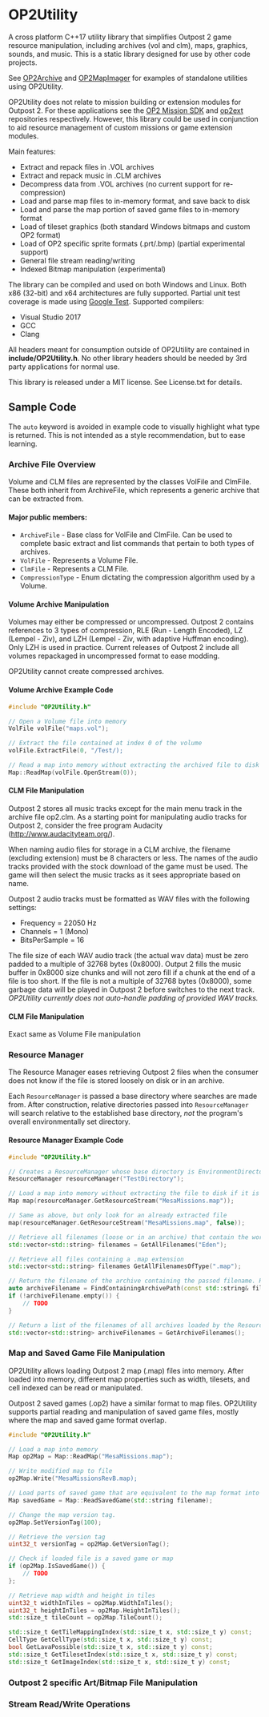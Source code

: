 # OP2Utility

A cross platform C++17 utility library that simplifies Outpost 2 game resource manipulation, including archives (vol and clm), maps, graphics, sounds, and music. This is a static library designed for use by other code projects.

See [OP2Archive](https://github.com/OutpostUniverse/OP2Archive) and [OP2MapImager](https://github.com/OutpostUniverse/OP2MapImager) for examples of standalone utilities using OP2Utility.

OP2Utility does not relate to mission building or extension modules for Outpost 2. For these applications see the [OP2 Mission SDK](https://github.com/OutpostUniverse/OP2MissionSDK) and [op2ext](https://github.com/OutpostUniverse/op2ext) repositories respectively. However, this library could be used in conjunction to aid resource management of custom missions or game extension modules.

Main features:
 - Extract and repack files in .VOL archives
 - Extract and repack music in .CLM archives
 - Decompress data from .VOL archives (no current support for re-compression)
 - Load and parse map files to in-memory format, and save back to disk
 - Load and parse the map portion of saved game files to in-memory format
 - Load of tileset graphics (both standard Windows bitmaps and custom OP2 format)
 - Load of OP2 specific sprite formats (.prt/.bmp) (partial experimental support)
 - General file stream reading/writing
 - Indexed Bitmap manipulation (experimental)

The library can be compiled and used on both Windows and Linux. Both x86 (32-bit) and x64 architectures are fully supported. Partial unit test coverage is made using [Google Test](https://github.com/google/googletest). Supported compilers:
 - Visual Studio 2017
 - GCC
 - Clang

All headers meant for consumption outside of OP2Utility are contained in **include/OP2Utility.h**. No other library headers should be needed by 3rd party applications for normal use.

This library is released under a MIT license. See License.txt for details.

## Sample Code
The `auto` keyword is avoided in example code to visually highlight what type is returned. This is not intended as a style recommendation, but to ease learning.

### Archive File Overview
Volume and CLM files are represented by the classes VolFile and ClmFile. These both inherit from ArchiveFile, which represents a generic archive that can be extracted from.

#### Major public members:
 * `ArchiveFile` - Base class for VolFile and ClmFile. Can be used to complete basic extract and list commands that pertain to both types of archives.
 * `VolFile` - Represents a Volume File.
 * `ClmFile` - Represents a CLM File.
 * `CompressionType` - Enum dictating the compression algorithm used by a Volume.

#### Volume Archive Manipulation

Volumes may either be compressed or uncompressed. Outpost 2 contains references to 3 types of compression, RLE (Run - Length Encoded), LZ (Lempel - Ziv), and LZH (Lempel - Ziv, with adaptive Huffman encoding). Only LZH is used in practice. Current releases of Outpost 2 include all volumes repackaged in uncompressed format to ease modding.

OP2Utility cannot create compressed archives.

#### Volume Archive Example Code
```C++
#include "OP2Utility.h"

// Open a Volume file into memory
VolFile volFile("maps.vol");

// Extract the file contained at index 0 of the volume
volFile.ExtractFile(0, "/Test/);

// Read a map into memory without extracting the archived file to disk
Map::ReadMap(volFile.OpenStream(0));
```

#### CLM File Manipulation

Outpost 2 stores all music tracks except for the main menu track in the archive file op2.clm. As a starting point for manipulating audio tracks for Outpost 2, consider the free program Audacity (http://www.audacityteam.org/). 

When naming audio files for storage in a CLM archive, the filename (excluding extension) must be 8 characters or less. The names of the audio tracks provided with the stock download of the game must be used. The game will then select the music tracks as it sees appropriate based on name.

Outpost 2 audio tracks must be formatted as WAV files with the following settings: 
 * Frequency = 22050 Hz
 * Channels = 1 (Mono)
 * BitsPerSample = 16

The file size of each WAV audio track (the actual wav data) must be zero padded to a multiple of 32768 bytes (0x8000). Output 2 fills the music buffer in 0x8000 size chunks and will not zero fill if a chunk at the end of a file is too short. If the file is not a multiple of 32768 bytes (0x8000), some garbage data will be played in Outpost 2 before switches to the next track. *OP2Utility currently does not auto-handle padding of provided WAV tracks.*

#### CLM File Manipulation

Exact same as Volume File manipulation

### Resource Manager
The Resource Manager eases retrieving Outpost 2 files when the consumer does not know if the file is stored loosely on disk or in an archive. 

Each `ResourceManager` is passed a base directory where searches are made from. After construction, relative directories passed into `ResourceManager` will search relative to the established base directory, *not* the program's overall environmentally set directory.

#### Resource Manager Example Code
```C++
#include "OP2Utility.h"

// Creates a ResourceManager whose base directory is EnvironmentDirectory/TestDirectory
ResourceManager resourceManager("TestDirectory");

// Load a map into memory without extracting the file to disk if it is contained in an archive.
Map map(resourceManager.GetResourceStream("MesaMissions.map"));

// Same as above, but only look for an already extracted file
map(resourceManager.GetResourceStream("MesaMissions.map", false));

// Retrieve all filenames (loose or in an archive) that contain the word Eden via C++ std library Regex search.
std::vector<std::string> filenames = GetAllFilenames("Eden");

// Retrieve all files containing a .map extension
std::vector<std::string> filenames GetAllFilenamesOfType(".map");

// Return the filename of the archive containing the passed filename. Returns an empty string if file is not located in an archive file in the ResourceManager's working directory.
auto archiveFilename = FindContainingArchivePath(const std::string& filename);
if (!archiveFilename.empty()) {
    // TODO
}

// Return a list of the filenames of all archives loaded by the ResourceManager
std::vector<std::string> archiveFilenames = GetArchiveFilenames();
```

### Map and Saved Game File Manipulation
OP2Utility allows loading Outpost 2 map (.map) files into memory. After loaded into memory, different map properties such as width, tilesets, and cell indexed can be read or manipulated. 

Outpost 2 saved games (.op2) have a similar format to map files. OP2Utility supports partial reading and manipulation of saved game files, mostly where the map and saved game format overlap. 

```C++
#include "OP2Utility.h"

// Load a map into memory
Map op2Map = Map::ReadMap("MesaMissions.map");

// Write modified map to file
op2Map.Write("MesaMissionsRevB.map);

// Load parts of saved game that are equivalent to the map format into memory.
Map savedGame = Map::ReadSavedGame(std::string filename);

// Change the map version tag.
op2Map.SetVersionTag(100);

// Retrieve the version tag 
uint32_t versionTag = op2Map.GetVersionTag();

// Check if loaded file is a saved game or map
if (op2Map.IsSavedGame()) { 
    // TODO
};

// Retrieve map width and height in tiles
uint32_t widthInTiles = op2Map.WidthInTiles();
uint32_t heightInTiles = op2Map.HeightInTiles();
std::size_t tileCount = op2Map.TileCount();

std::size_t GetTileMappingIndex(std::size_t x, std::size_t y) const;
CellType GetCellType(std::size_t x, std::size_t y) const;
bool GetLavaPossible(std::size_t x, std::size_t y) const;
std::size_t GetTilesetIndex(std::size_t x, std::size_t y) const;
std::size_t GetImageIndex(std::size_t x, std::size_t y) const;
```

### Outpost 2 specific Art/Bitmap File Manipulation


### Stream Read/Write Operations
